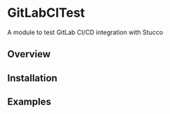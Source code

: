 # GitLabCITest

A module to test GitLab CI/CD integration with Stucco

## Overview

## Installation

## Examples

